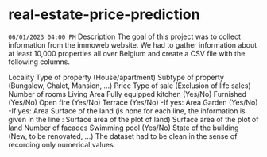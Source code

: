 # real-estate-price-prediction
`06/01/2023 04:00 PM`
Description
The goal of this project was to collect information from the immoweb website. We had to gather information about at least 10,000 properties all over Belgium and create a CSV file with the following columns.

Locality
Type of property (House/apartment)
Subtype of property (Bungalow, Chalet, Mansion, ...)
Price
Type of sale (Exclusion of life sales)
Number of rooms
Living Area
Fully equipped kitchen (Yes/No)
Furnished (Yes/No)
Open fire (Yes/No)
Terrace (Yes/No) -If yes: Area
Garden (Yes/No) -If yes: Area
Surface of the land (is none for each line, the information is given in the line : Surface area of the plot of land)
Surface area of the plot of land
Number of facades
Swimming pool (Yes/No)
State of the building (New, to be renovated, ...)
The dataset had to be clean in the sense of recording only numerical values.
